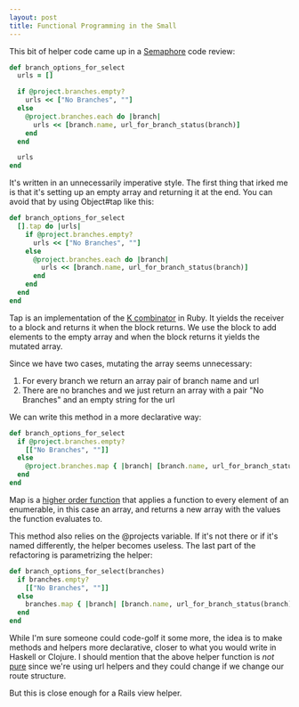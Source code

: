 ```yaml
---
layout: post
title: Functional Programming in the Small
---
```


This bit of helper code came up in a [Semaphore](http://semaphoreapp.com) code review:

```ruby
def branch_options_for_select
  urls = []

  if @project.branches.empty?
    urls << ["No Branches", ""]
  else
    @project.branches.each do |branch|
      urls << [branch.name, url_for_branch_status(branch)]
    end
  end

  urls
end
```

It's written in an unnecessarily imperative style. The first thing that irked me is that it's setting up an empty array and returning it at the end. You can avoid that by using Object#tap like this:

```ruby
def branch_options_for_select
  [].tap do |urls|
    if @project.branches.empty?
      urls << ["No Branches", ""]
    else
      @project.branches.each do |branch|
        urls << [branch.name, url_for_branch_status(branch)]
      end
    end
  end
end
```

Tap is an implementation of the [K combinator](http://en.wikipedia.org/wiki/SKI_combinator_calculus) in Ruby. It yields the receiver to a block and returns it when the block returns. We use the block to add elements to the empty array and when the block returns it yields the mutated array.

Since we have two cases, mutating the array seems unnecessary:

1. For every branch we return an array pair of branch name and url
2. There are no branches and we just return an array with a pair "No Branches" and an empty string for the url

We can write this method in a more declarative way:

```ruby
def branch_options_for_select
  if @project.branches.empty?
    [["No Branches", ""]]
  else
    @project.branches.map { |branch| [branch.name, url_for_branch_status(branch)] }
  end
end
```

Map is a
[higher order function](http://en.wikipedia.org/wiki/Higher-order_function)
that applies a function to every element of an enumerable, in this
case an array, and returns a new array with the values the function
evaluates to.

This method also relies on the @projects variable. If it's not there or if it's named differently, the helper becomes useless. The last part of the refactoring is parametrizing the helper:

```ruby
def branch_options_for_select(branches)
  if branches.empty?
    [["No Branches", ""]]
  else
    branches.map { |branch| [branch.name, url_for_branch_status(branch)] }
  end
end
```

While I'm sure someone could code-golf it some more, the idea is to make methods and helpers more declarative, closer to what you would write in Haskell or Clojure. I should mention that the above helper function is *not* [pure](http://en.wikipedia.org/wiki/Pure_function) since we're using url helpers and they could change if we change our route structure.

But this is close enough for a Rails view helper.

